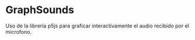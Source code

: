 # GraphSounds
Uso de la libreria p5js para graficar interactivamente el audio recibido por el microfono.
